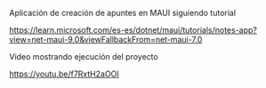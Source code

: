 Aplicación de creación de apuntes en MAUI siguiendo tutorial 

https://learn.microsoft.com/es-es/dotnet/maui/tutorials/notes-app?view=net-maui-9.0&viewFallbackFrom=net-maui-7.0

Video mostrando ejecución del proyecto

https://youtu.be/f7RxtH2aOOI
